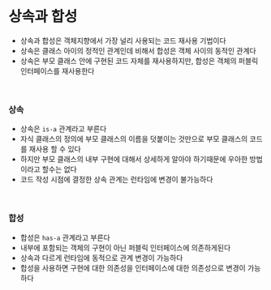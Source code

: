 # 상속과 합성

- 상속과 합성은 객체지향에서 가장 널리 사용되는 코드 재사용 기법이다
- 상속은 클래스 아이의 정적인 관계인데 비해서 합성은 객체 사이의 동적인 관계다
- 상속은 부모 클래스 안에 구현된 코드 자체를 재사용하지만, 합성은 객체의 퍼블릭 인터페이스를 재사용한다

<br>

### 상속

- 상속은 `is-a` 관계라고 부른다
- 자식 클래스의 정의에 부모 클래스의 이름을 덧붙이는 것만으로 부모 클래스의 코드를 재사용 할 수 있다
- 하지만 부모 클래스의 내부 구현에 대해서 상세하게 알아야 하기때문에 우아한 방법이라고 할수는 없다
- 코드 작성 시점에 결정한 상속 관계는 런타임에 변경이 불가능하다

<br>

### 합성

- 합성은 `has-a` 관계라고 부른다
- 내부에 포함되는 객체의 구현이 아닌 퍼블릭 인터페이스에 의존하게된다
- 상속과 다르게 런타임에 동적으로 관계 변경이 가능하다
- 합성을 사용하면 구현에 대한 의존성을 인터페이스에 대한 의존성으로 변경이 가능하다
